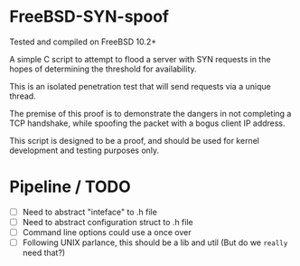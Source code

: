 # FreeBSD-SYN-spoof

Tested and compiled on FreeBSD 10.2+
 
A simple C script to attempt to flood a server with SYN requests in the
hopes of determining the threshold for availability.
 
This is an isolated penetration test that will send requests via a unique
thread.

The premise of this proof is to demonstrate the dangers in not completing a TCP handshake, while spoofing the packet with a bogus client IP address. 

This script is designed to be a proof, and should be used for kernel development and testing purposes only.


# Pipeline / TODO

 * [ ] Need to abstract "inteface" to .h file
 * [ ] Need to abstract configuration struct to .h file
 * [ ] Command line options could use a once over
 * [ ] Following UNIX parlance, this should be a lib and util (But do we `really` need that?)
